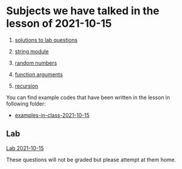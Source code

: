 # Subjects we have talked in the lesson of 2021-10-15

1. [solutions to lab questions](lab-solutions-2021-10-08)

2. [string module](https://docs.python.org/3/library/string.html)

3. [random numbers](https://docs.python.org/3/library/random.html)

2. [function arguments](../course-content/function-arguments.md)

3. [recursion](../course-content/recursion.md)






You can find example codes that have been written in the lesson in following folder:
 - [examples-in-class-2021-10-15](examples-in-class-2021-10-15)


## Lab

[Lab 2021-10-15](Labs/Lab-2021-10-15.md)

These questions will not be graded but please attempt at them home.
